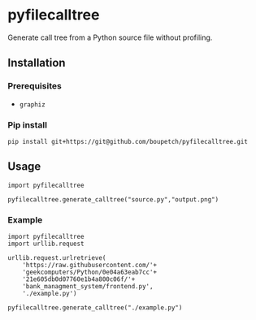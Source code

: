 # pyfilecalltree

Generate call tree from a Python source file without profiling.

## Installation

### Prerequisites

* `graphiz`

### Pip install

```
pip install git+https://git@github.com/boupetch/pyfilecalltree.git
```

## Usage

```
import pyfilecalltree

pyfilecalltree.generate_calltree("source.py","output.png")
```

### Example

```
import pyfilecalltree
import urllib.request

urllib.request.urlretrieve(
    'https://raw.githubusercontent.com/'+
    'geekcomputers/Python/0e04a63eab7cc'+
    '21e605db0d07760e1b4a800c06f/'+
    'bank_managment_system/frontend.py',
    './example.py')
    
pyfilecalltree.generate_calltree("./example.py") 
```
